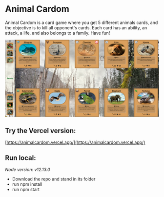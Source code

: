 # Animal Cardom

Animal Cardom is a card game where you get 5 different animals cards, and the objective is to kill all opponent's cards. Each card has an ability, an attack, a life, and also belongs to a family. Have fun!

![Gameplay demo](./public/images/gameplay-demo.png)

## Try the Vercel version:

[https://animalcardom.vercel.app/](https://animalcardom.vercel.app/)

## Run local:

_Node version: v12.13.0_

- Download the repo and stand in its folder
- run npm install
- run npm start

